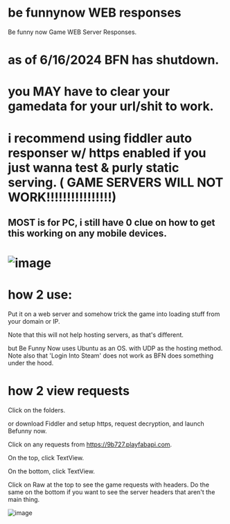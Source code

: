 # be funnynow WEB responses
Be funny now Game WEB Server Responses.
# as of 6/16/2024 BFN has shutdown.
# you MAY have to clear your gamedata for your url/shit to work.
# i recommend using fiddler auto responser w/ https enabled if you just wanna test & purly static serving. ( GAME SERVERS WILL NOT WORK!!!!!!!!!!!!!!!!)
## MOST is for PC, i still have 0 clue on how to get this working on any mobile devices.
# ![image](http://miikart.co/img/whale_jSX8aDoyq7.png)

# how 2 use:
Put it on a web server and somehow trick the game into loading stuff from your domain or IP.

Note that this will not help hosting servers, as that's different.

but Be Funny Now uses Ubuntu as an OS. with UDP as the hosting method.
Note also that 'Login Into Steam' does not work  as BFN  does something under the hood.


# how 2 view requests


Click on the folders.


or download Fiddler and setup https, request decryption, and launch Befunny now.


Click on any requests from https://9b727.playfabapi.com.


On the top, click TextView.


On the bottom, click TextView.


Click on Raw at the top to see the game requests with headers. Do the same on the bottom if you want to see the server headers that aren't the main thing.

![image](https://github.com/miikart/befunnynowresponses/assets/92797301/73fe9969-da0b-48bd-a63f-dc7d79850314)
